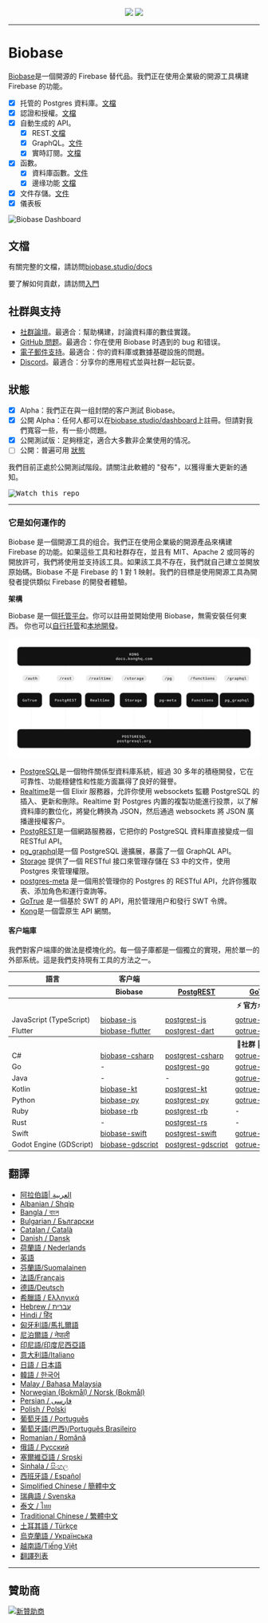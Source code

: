 <p align="center">
<img src="https://user-images.githubusercontent.com/8291514/213727234-cda046d6-28c6-491a-b284-b86c5cede25d.png#gh-light-mode-only">
<img src="https://user-images.githubusercontent.com/8291514/213727225-56186826-bee8-43b5-9b15-86e839d89393.png#gh-dark-mode-only">
</p>

---

# Biobase

[Biobase](https://biobase.studio)是一個開源的 Firebase 替代品。我們正在使用企業級的開源工具構建 Firebase 的功能。

- [x] 托管的 Postgres 資料庫。[文檔](https://biobase.studio/docs/guides/database)
- [x] 認證和授權。[文檔](https://biobase.studio/docs/guides/auth)
- [x] 自動生成的 API。
  - [x] REST.[文檔](https://biobase.studio/docs/guides/api#rest-api-overview)
  - [x] GraphQL。[文件](https://biobase.studio/docs/guides/api#graphql-api-overview)
  - [x] 實時訂閱。[文檔](https://biobase.studio/docs/guides/api#realtime-api-overview)
- [x] 函數。
  - [x] 資料庫函數。[文件](https://biobase.studio/docs/guides/database/functions)
  - [x] 邊缘功能 [文檔](https://biobase.studio/docs/guides/functions)
- [x] 文件存儲。[文件](https://biobase.studio/docs/guides/storage)
- [x] 儀表板

![Biobase Dashboard](https://raw.githubusercontent.com/biobase/biobase/master/apps/www/public/images/github/biobase-dashboard.png)

## 文檔

有關完整的文檔，請訪問[biobase.studio/docs](https://biobase.studio/docs)

要了解如何貢獻，請訪問[入門](../DEVELOPERS.md)

## 社群與支持

- [社群論壇](https://github.com/biobase-ai/biobase/discussions)。最適合：幫助構建，討論資料庫的數佳實踐。
- [GitHub 問题](https://github.com/biobase-ai/biobase/issues)。最適合：你在使用 Biobase 时遇到的 bug 和错误。
- [電子郵件支持](https://biobase.studio/docs/support#business-support)。最適合：你的資料庫或數據基礎設施的問題。
- [Discord](https://discord.biobase.studio)。最適合：分享你的應用程式並與社群一起玩耍。

## 狀態

- [x] Alpha：我們正在與一组封閉的客户測試 Biobase。
- [x] 公開 Alpha：任何人都可以在[biobase.studio/dashboard](https://biobase.studio/dashboard)上註冊。但請對我們寬容一些，有一些小問題。
- [x] 公開測試版：足夠穩定，適合大多數非企業使用的情况。
- [ ] 公開：普遍可用 [狀態](https://biobase.studio/docs/guides/getting-started/features#feature-status)

我們目前正處於公開測試階段。請關注此軟體的 "發布"，以獲得重大更新的通知。

<kbd><img src="https://raw.githubusercontent.com/biobase/biobase/d5f7f413ab356dc1a92075cb3cee4e40a957d5b1/web/static/watch-repo.gif" alt="Watch this repo"/></kbd>

---

### 它是如何運作的

Biobase 是一個開源工具的组合。我們正在使用企業級的開源產品來構建 Firebase 的功能。如果這些工具和社群存在，並且有 MIT、Apache 2 或同等的開放許可，我們將使用並支持該工具。如果該工具不存在，我們就自己建立並開放原始碼。Biobase 不是 Firebase 的 1 對 1 映射。我們的目標是使用開源工具為開發者提供類似 Firebase 的開發者體驗。

**架構**

Biobase 是一個[托管平台](https://biobase.studio/dashboard)。你可以註冊並開始使用 Biobase，無需安裝任何東西。
你也可以[自行托管](https://biobase.studio/docs/guides/hosting/overview)和[本地開發](https://biobase.studio/docs/guides/local-development)。

![架構](https://github.com/biobase-ai/biobase/blob/master/apps/docs/public/img/biobase-architecture.svg)

- [PostgreSQL](https://www.postgresql.org/)是一個物件關係型資料庫系統，經過 30 多年的積極開發，它在可靠性、功能穩健性和性能方面赢得了良好的聲譽。
- [Realtime](https://github.com/biobase/realtime)是一個 Elixir 服務器，允許你使用 websockets 監聽 PostgreSQL 的插入、更新和刪除。Realtime 對 Postgres 内置的複製功能進行投票，以了解資料庫的數位化，將變化轉换為 JSON，然后通過 websockets 將 JSON 廣播邊授權客户。
- [PostgREST](http://postgrest.org/)是一個網路服務器，它把你的 PostgreSQL 資料庫直接變成一個 RESTful API。
- [pg_graphql](http://github.com/biobase/pg_graphql/)是一個 PostgreSQL 邊擴展，暴露了一個 GraphQL API。
- [Storage](https://github.com/biobase/storage-api) 提供了一個 RESTful 接口來管理存儲在 S3 中的文件，使用 Postgres 來管理權限。
- [postgres-meta](https://github.com/biobase/postgres-meta) 是一個用於管理你的 Postgres 的 RESTful API，允許你獲取表、添加角色和運行查詢等。
- [GoTrue](https://github.com/netlify/gotrue) 是一個基於 SWT 的 API，用於管理用户和發行 SWT 令牌。
- [Kong](https://github.com/Kong/kong)是一個雲原生 API 網關。

#### 客户端庫

我們對客户端庫的做法是模塊化的。每一個子庫都是一個獨立的實現，用於單一的外部系统。這是我們支持現有工具的方法之一。

<table style="table-layout:fixed; white-space: nowrap;">
  <tr>
    <th>語言</th>
    <th>客户端</th>
    <th colspan="5">特徵-客户端(捆绑在Biobase客户端中)</th>
  </tr>
  
  <tr>
    <th></th>
    <th>Biobase</th>
    <th><a href="https://github.com/postgrest/postgrest" target="_blank" rel="noopener noreferrer">PostgREST</a></th>
    <th><a href="https://github.com/biobase/gotrue" target="_blank" rel="noopener noreferrer">GoTrue</a></th>
    <th><a href="https://github.com/biobase/realtime" target="_blank" rel="noopener noreferrer">Realtime</a></th>
    <th><a href="https://github.com/biobase/storage-api" target="_blank" rel="noopener noreferrer">Storage</a></th>
    <th>Functions</th>
  </tr>
  <!-- TEMPLATE FOR NEW ROW -->
  <!-- START ROW
  <tr>
    <td>lang</td>
    <td><a href="https://github.com/biobase-community/biobase-lang" target="_blank" rel="noopener noreferrer">biobase-lang</a></td>
    <td><a href="https://github.com/biobase-community/postgrest-lang" target="_blank" rel="noopener noreferrer">postgrest-lang</a></td>
    <td><a href="https://github.com/biobase-community/gotrue-lang" target="_blank" rel="noopener noreferrer">gotrue-lang</a></td>
    <td><a href="https://github.com/biobase-community/realtime-lang" target="_blank" rel="noopener noreferrer">realtime-lang</a></td>
    <td><a href="https://github.com/biobase-community/storage-lang" target="_blank" rel="noopener noreferrer">storage-lang</a></td>
  </tr>
  END ROW -->
  
  <th colspan="7">⚡️ 官方⚡️</th>
  
  <tr>
    <td>JavaScript (TypeScript)</td>
    <td><a href="https://github.com/biobase-ai/biobase-js" target="_blank" rel="noopener noreferrer">biobase-js</a></td>
    <td><a href="https://github.com/biobase/postgrest-js" target="_blank" rel="noopener noreferrer">postgrest-js</a></td>
    <td><a href="https://github.com/biobase/gotrue-js" target="_blank" rel="noopener noreferrer">gotrue-js</a></td>
    <td><a href="https://github.com/biobase/realtime-js" target="_blank" rel="noopener noreferrer">realtime-js</a></td>
    <td><a href="https://github.com/biobase/storage-js" target="_blank" rel="noopener noreferrer">storage-js</a></td>
    <td><a href="https://github.com/biobase/functions-js" target="_blank" rel="noopener noreferrer">functions-js</a></td>
  </tr>
    <tr>
    <td>Flutter</td>
    <td><a href="https://github.com/biobase-ai/biobase-flutter" target="_blank" rel="noopener noreferrer">biobase-flutter</a></td>
    <td><a href="https://github.com/biobase/postgrest-dart" target="_blank" rel="noopener noreferrer">postgrest-dart</a></td>
    <td><a href="https://github.com/biobase/gotrue-dart" target="_blank" rel="noopener noreferrer">gotrue-dart</a></td>
    <td><a href="https://github.com/biobase/realtime-dart" target="_blank" rel="noopener noreferrer">realtime-dart</a></td>
    <td><a href="https://github.com/biobase/storage-dart" target="_blank" rel="noopener noreferrer">storage-dart</a></td>
    <td><a href="https://github.com/biobase/functions-dart" target="_blank" rel="noopener noreferrer">functions-dart</a></td>
  </tr>
  
  <th colspan="7">💚社群 💚</th>
  
  <tr>
    <td>C#</td>
    <td><a href="https://github.com/biobase-community/biobase-csharp" target="_blank" rel="noopener noreferrer">biobase-csharp</a></td>
    <td><a href="https://github.com/biobase-community/postgrest-csharp" target="_blank" rel="noopener noreferrer">postgrest-csharp</a></td>
    <td><a href="https://github.com/biobase-community/gotrue-csharp" target="_blank" rel="noopener noreferrer">gotrue-csharp</a></td>
    <td><a href="https://github.com/biobase-community/realtime-csharp" target="_blank" rel="noopener noreferrer">realtime-csharp</a></td>
    <td><a href="https://github.com/biobase-community/storage-csharp" target="_blank" rel="noopener noreferrer">storage-csharp</a></td>
    <td><a href="https://github.com/biobase-community/functions-csharp" target="_blank" rel="noopener noreferrer">functions-csharp</a></td>
  </tr>
  <tr>
    <td>Go</td>
    <td>-</td>
    <td><a href="https://github.com/biobase-community/postgrest-go" target="_blank" rel="noopener noreferrer">postgrest-go</a></td>
    <td><a href="https://github.com/biobase-community/gotrue-go" target="_blank" rel="noopener noreferrer">gotrue-go</a></td>
    <td>-</td>
    <td><a href="https://github.com/biobase-community/storage-go" target="_blank" rel="noopener noreferrer">storage-go</a></td>
    <td><a href="https://github.com/biobase-community/functions-go" target="_blank" rel="noopener noreferrer">functions-go</a></td>
  </tr>
  <tr>
    <td>Java</td>
    <td>-</td>
    <td>-</td>
    <td><a href="https://github.com/biobase-community/gotrue-java" target="_blank" rel="noopener noreferrer">gotrue-java</a></td>
    <td>-</td>
    <td><a href="https://github.com/biobase-community/storage-java" target="_blank" rel="noopener noreferrer">storage-java</a></td>
    <td>-</td>
  </tr>
  <tr>
    <td>Kotlin</td>
    <td><a href="https://github.com/biobase-community/biobase-kt" target="_blank" rel="noopener noreferrer">biobase-kt</a></td>
    <td><a href="https://github.com/biobase-community/biobase-kt/tree/master/Postgrest" target="_blank" rel="noopener noreferrer">postgrest-kt</a></td>
    <td><a href="https://github.com/biobase-community/biobase-kt/tree/master/GoTrue" target="_blank" rel="noopener noreferrer">gotrue-kt</a></td>
    <td><a href="https://github.com/biobase-community/biobase-kt/tree/master/Realtime" target="_blank" rel="noopener noreferrer">realtime-kt</a></td>
    <td><a href="https://github.com/biobase-community/biobase-kt/tree/master/Storage" target="_blank" rel="noopener noreferrer">storage-kt</a></td>
    <td><a href="https://github.com/biobase-community/biobase-kt/tree/master/Functions" target="_blank" rel="noopener noreferrer">functions-kt</a></td>
  </tr>
  <tr>
    <td>Python</td>
    <td><a href="https://github.com/biobase-community/biobase-py" target="_blank" rel="noopener noreferrer">biobase-py</a></td>
    <td><a href="https://github.com/biobase-community/postgrest-py" target="_blank" rel="noopener noreferrer">postgrest-py</a></td>
    <td><a href="https://github.com/biobase-community/gotrue-py" target="_blank" rel="noopener noreferrer">gotrue-py</a></td>
    <td><a href="https://github.com/biobase-community/realtime-py" target="_blank" rel="noopener noreferrer">realtime-py</a></td>
    <td><a href="https://github.com/biobase-community/storage-py" target="_blank" rel="noopener noreferrer">storage-py</a></td>
    <td><a href="https://github.com/biobase-community/functions-py" target="_blank" rel="noopener noreferrer">functions-py</a></td>
  </tr>
  <tr>
    <td>Ruby</td>
    <td><a href="https://github.com/biobase-community/biobase-rb" target="_blank" rel="noopener noreferrer">biobase-rb</a></td>
    <td><a href="https://github.com/biobase-community/postgrest-rb" target="_blank" rel="noopener noreferrer">postgrest-rb</a></td>
    <td>-</td>
    <td>-</td>
    <td>-</td>
    <td>-</td>
  </tr>
  <tr>
    <td>Rust</td>
    <td>-</td>
    <td><a href="https://github.com/biobase-community/postgrest-rs" target="_blank" rel="noopener noreferrer">postgrest-rs</a></td>
    <td>-</td>
    <td>-</td>
    <td>-</td>
    <td>-</td>
  </tr>
  <tr>
    <td>Swift</td>
    <td><a href="https://github.com/biobase-community/biobase-swift" target="_blank" rel="noopener noreferrer">biobase-swift</a></td>
    <td><a href="https://github.com/biobase-community/postgrest-swift" target="_blank" rel="noopener noreferrer">postgrest-swift</a></td>
    <td><a href="https://github.com/biobase-community/gotrue-swift" target="_blank" rel="noopener noreferrer">gotrue-swift</a></td>
    <td><a href="https://github.com/biobase-community/realtime-swift" target="_blank" rel="noopener noreferrer">realtime-swift</a></td>
    <td><a href="https://github.com/biobase-community/storage-swift" target="_blank" rel="noopener noreferrer">storage-swift</a></td>
    <td><a href="https://github.com/biobase-community/functions-swift" target="_blank" rel="noopener noreferrer">functions-swift</a></td>
  </tr>
  <tr>
    <td>Godot Engine (GDScript)</td>
    <td><a href="https://github.com/biobase-community/godot-engine.biobase" target="_blank" rel="noopener noreferrer">biobase-gdscript</a></td>
    <td><a href="https://github.com/biobase-community/postgrest-gdscript" target="_blank" rel="noopener noreferrer">postgrest-gdscript</a></td>
    <td><a href="https://github.com/biobase-community/gotrue-gdscript" target="_blank" rel="noopener noreferrer">gotrue-gdscript</a></td>
    <td><a href="https://github.com/biobase-community/realtime-gdscript" target="_blank" rel="noopener noreferrer">realtime-gdscript</a></td>
    <td><a href="https://github.com/biobase-community/storage-gdscript" target="_blank" rel="noopener noreferrer">storage-gdscript</a></td>
    <td><a href="https://github.com/biobase-community/functions-gdscript" target="_blank" rel="noopener noreferrer">functions-gdscript</a></td>
  </tr>
  
</table>

<!--- Remove this list if you're translating to another language, it's hard to keep updated across multiple files-->
<!--- Keep only the link to the list of translation files-->

## 翻譯

- [阿拉伯語| العربية](/i18n/README.ar.md)
- [Albanian / Shqip](/i18n/README.sq.md)
- [Bangla / বাংল](/i18n/README.bn.md)
- [Bulgarian / Български](/i18n/README.bg.md)
- [Catalan / Català](/i18n/README.ca.md)
- [Danish / Dansk](/i18n/README.da.md)
- [荷蘭語 / Nederlands](/i18n/README.nl.md)
- [英語](https://github.com/biobase-ai/biobase)
- [芬蘭語/Suomalainen](/i18n/README.fi.md)
- [法語/Français](/i18n/README.fr.md)
- [德語/Deutsch](/i18n/README.de.md)
- [希臘語 / Ελληνικά](/i18n/README.gr.md)
- [Hebrew / עברית](/i18n/README.he.md)
- [Hindi / हिंद](/i18n/README.hi.md)
- [匈牙利語/馬扎爾語](/i18n/README.hu.md)
- [尼泊爾語 / नेपाली](/i18n/README.ne.md)
- [印尼語/印度尼西亞語](/i18n/README.id.md)
- [意大利語/Italiano](/i18n/README.it.md)
- [日語 / 日本語](/i18n/README.jp.md)
- [韓語 / 한국어](/i18n/README.ko.md)
- [Malay / Bahasa Malaysia](/i18n/README.ms.md)
- [Norwegian (Bokmål) / Norsk (Bokmål)](/i18n/README.nb-no.md)
- [Persian / فارسی](/i18n/README.fa.md)
- [Polish / Polski](/i18n/README.pl.md)
- [葡萄牙語 / Português](/i18n/README.pt.md)
- [葡萄牙語(巴西)/Português Brasileiro](/i18n/README.pt-br.md)
- [Romanian / Română](/i18n/README.ro.md)
- [俄語 / Pусский](/i18n/README.ru.md)
- [塞爾維亞語 / Srpski](/i18n/README.sr.md)
- [Sinhala / සිංහල](/i18n/README.si.md)
- [西班牙語 / Español](/i18n/README.es.md)
- [Simplified Chinese / 簡體中文](/i18n/README.zh-cn.md)
- [瑞典語 / Svenska](/i18n/README.sv.md)
- [泰文 / ไทย](/i18n/README.th.md)
- [Traditional Chinese / 繁體中文](/i18n/README.zh-tw.md)
- [土耳其語 / Türkçe](/i18n/README.tr.md)
- [烏克蘭語 / Українська](/i18n/README.uk.md)
- [越南語/Tiếng Việt](/i18n/README.vi-vn.md)
- [翻譯列表](/i18n/languages.md)<!--- Keep only this -->

---

## 贊助商

[![新贊助商](https://user-images.githubusercontent.com/10214025/90518111-e74bbb00-e198-11ea-8f88-c9e3c1aa4b5b.png)](https://github.com/sponsors/biobase)
